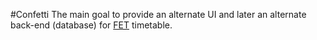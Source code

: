 #Confetti
The main goal to provide an alternate UI and later an alternate back-end (database) for [FET](http://lalescu.ro/liviu/fet/) timetable.
